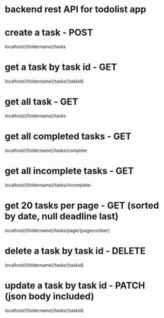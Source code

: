 # backend rest API for todolist app

# create a task - POST
localhost/{foldername}/tasks

# get a task by task id - GET
localhost/{foldername}/tasks/{taskid}

# get all task - GET
localhost/{foldername}/tasks

# get all completed tasks - GET
localhost/{foldername}/tasks/complete

# get all incomplete tasks - GET
localhost/{foldername}/tasks/incomplete

# get 20 tasks per page - GET (sorted by date, null deadline last)
localhost/{foldername}/tasks/page/{pagenumber}

# delete a task by task id - DELETE
localhost/{foldername}/tasks/{taskid}

# update a task by task id - PATCH (json body included)
localhost/{foldername}/tasks/{taskid}

